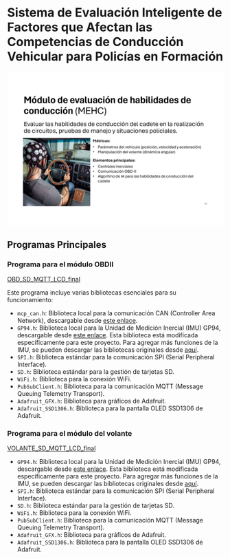 # Sistema de Evaluación Inteligente de Factores que Afectan las Competencias de Conducción Vehicular para Policías en Formación

![MEHC](https://github.com/Frunk98/RD-COECYT/blob/main/Imagenes/MEHC.jpg)

## Programas Principales

### Programa para el módulo OBDII
[OBD_SD_MQTT_LCD_final](https://github.com/Frunk98/RD-COECYT/tree/main/Programas/OBD_SD_MQTT_LCD_final)

Este programa incluye varias bibliotecas esenciales para su funcionamiento:

- `mcp_can.h`: Biblioteca local para la comunicación CAN (Controller Area Network), descargable desde [este enlace](https://github.com/Frunk98/RD-COECYT/blob/main/MCP_CAN_lib-master.zip).
- `GP94.h`: Biblioteca local para la Unidad de Medición Inercial (IMU) GP94, descargable desde [este enlace](https://github.com/Frunk98/RD-COECYT/blob/main/GP9-modificados.zip). Esta biblioteca está modificada específicamente para este proyecto. Para agregar más funciones de la IMU, se pueden descargar las bibliotecas originales desde [aquí](https://github.com/Frunk98/RD-COECYT/blob/main/GP9-original.zip).
- `SPI.h`: Biblioteca estándar para la comunicación SPI (Serial Peripheral Interface).
- `SD.h`: Biblioteca estándar para la gestión de tarjetas SD.
- `WiFi.h`: Biblioteca para la conexión WiFi.
- `PubSubClient.h`: Biblioteca para la comunicación MQTT (Message Queuing Telemetry Transport).
- `Adafruit_GFX.h`: Biblioteca para gráficos de Adafruit.
- `Adafruit_SSD1306.h`: Biblioteca para la pantalla OLED SSD1306 de Adafruit.


### Programa para el módulo del volante
[VOLANTE_SD_MQTT_LCD_final](https://github.com/Frunk98/RD-COECYT/tree/main/Programas/VOLANTE_SD_MQTT_LCD_final)

- `GP94.h`: Biblioteca local para la Unidad de Medición Inercial (IMU) GP94, descargable desde [este enlace](https://github.com/Frunk98/RD-COECYT/blob/main/GP9-modificados.zip). Esta biblioteca está modificada específicamente para este proyecto. Para agregar más funciones de la IMU, se pueden descargar las bibliotecas originales desde [aquí](https://github.com/Frunk98/RD-COECYT/blob/main/GP9-original.zip).
- `SPI.h`: Biblioteca estándar para la comunicación SPI (Serial Peripheral Interface).
- `SD.h`: Biblioteca estándar para la gestión de tarjetas SD.
- `WiFi.h`: Biblioteca para la conexión WiFi.
- `PubSubClient.h`: Biblioteca para la comunicación MQTT (Message Queuing Telemetry Transport).
- `Adafruit_GFX.h`: Biblioteca para gráficos de Adafruit.
- `Adafruit_SSD1306.h`: Biblioteca para la pantalla OLED SSD1306 de Adafruit.
